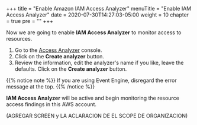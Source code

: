 +++
title = "Enable Amazon IAM Access Analyzer"
menuTitle = "Enable IAM Access Analyzer"
date = 2020-07-30T14:27:03-05:00
weight = 10
chapter = true
pre = "<b></b>"
+++

Now we are going to enable **IAM Access Analyzer** to monitor access to resources.

1. Go to the [Access Analyzer](https://console.aws.amazon.com/access-analyzer/home) console.
2. Click on the **Create analyzer** button.
3. Review the information, edit the analyzer's name if you like, leave the defaults. Click on the **Create analyzer** button.  

{{% notice note %}}
If you are using Event Engine, disregard the error message at the top.
{{% /notice %}}

**IAM Access Analyzer** will be active and begin monitoring the resource access findings in this AWS account.

(AGREGAR SCREEN y LA ACLARACION DE EL SCOPE DE ORGANIZACION)